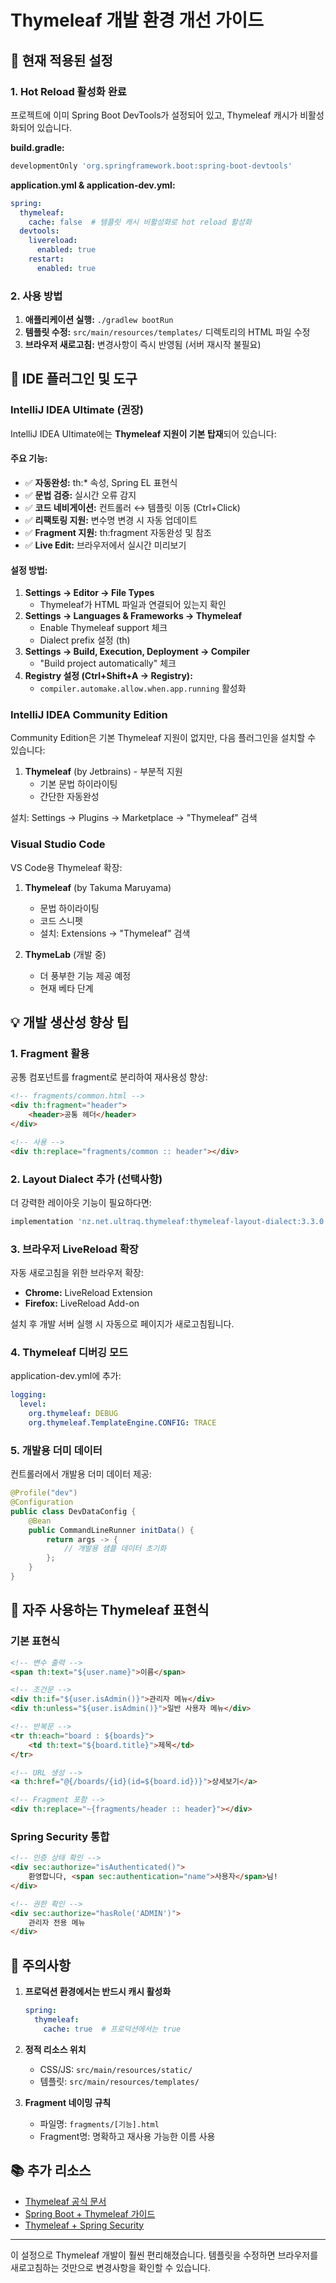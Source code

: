 # Thymeleaf 개발 환경 개선 가이드

## 🚀 현재 적용된 설정

### 1. Hot Reload 활성화 완료
프로젝트에 이미 Spring Boot DevTools가 설정되어 있고, Thymeleaf 캐시가 비활성화되어 있습니다.

**build.gradle:**
```gradle
developmentOnly 'org.springframework.boot:spring-boot-devtools'
```

**application.yml & application-dev.yml:**
```yaml
spring:
  thymeleaf:
    cache: false  # 템플릿 캐시 비활성화로 hot reload 활성화
  devtools:
    livereload:
      enabled: true
    restart:
      enabled: true
```

### 2. 사용 방법
1. **애플리케이션 실행:** `./gradlew bootRun`
2. **템플릿 수정:** `src/main/resources/templates/` 디렉토리의 HTML 파일 수정
3. **브라우저 새로고침:** 변경사항이 즉시 반영됨 (서버 재시작 불필요)

## 🔧 IDE 플러그인 및 도구

### IntelliJ IDEA Ultimate (권장)
IntelliJ IDEA Ultimate에는 **Thymeleaf 지원이 기본 탑재**되어 있습니다:

#### 주요 기능:
- ✅ **자동완성:** th:* 속성, Spring EL 표현식
- ✅ **문법 검증:** 실시간 오류 감지
- ✅ **코드 네비게이션:** 컨트롤러 ↔ 템플릿 이동 (Ctrl+Click)
- ✅ **리팩토링 지원:** 변수명 변경 시 자동 업데이트
- ✅ **Fragment 지원:** th:fragment 자동완성 및 참조
- ✅ **Live Edit:** 브라우저에서 실시간 미리보기

#### 설정 방법:
1. **Settings → Editor → File Types**
   - Thymeleaf가 HTML 파일과 연결되어 있는지 확인
2. **Settings → Languages & Frameworks → Thymeleaf**
   - Enable Thymeleaf support 체크
   - Dialect prefix 설정 (th)
3. **Settings → Build, Execution, Deployment → Compiler**
   - "Build project automatically" 체크
4. **Registry 설정 (Ctrl+Shift+A → Registry):**
   - `compiler.automake.allow.when.app.running` 활성화

### IntelliJ IDEA Community Edition
Community Edition은 기본 Thymeleaf 지원이 없지만, 다음 플러그인을 설치할 수 있습니다:

1. **Thymeleaf** (by Jetbrains) - 부분적 지원
   - 기본 문법 하이라이팅
   - 간단한 자동완성
   
설치: Settings → Plugins → Marketplace → "Thymeleaf" 검색

### Visual Studio Code
VS Code용 Thymeleaf 확장:

1. **Thymeleaf** (by Takuma Maruyama)
   - 문법 하이라이팅
   - 코드 스니펫
   - 설치: Extensions → "Thymeleaf" 검색

2. **ThymeLab** (개발 중)
   - 더 풍부한 기능 제공 예정
   - 현재 베타 단계

## 💡 개발 생산성 향상 팁

### 1. Fragment 활용
공통 컴포넌트를 fragment로 분리하여 재사용성 향상:

```html
<!-- fragments/common.html -->
<div th:fragment="header">
    <header>공통 헤더</header>
</div>

<!-- 사용 -->
<div th:replace="fragments/common :: header"></div>
```

### 2. Layout Dialect 추가 (선택사항)
더 강력한 레이아웃 기능이 필요하다면:

```gradle
implementation 'nz.net.ultraq.thymeleaf:thymeleaf-layout-dialect:3.3.0'
```

### 3. 브라우저 LiveReload 확장
자동 새로고침을 위한 브라우저 확장:
- **Chrome:** LiveReload Extension
- **Firefox:** LiveReload Add-on

설치 후 개발 서버 실행 시 자동으로 페이지가 새로고침됩니다.

### 4. Thymeleaf 디버깅 모드
application-dev.yml에 추가:

```yaml
logging:
  level:
    org.thymeleaf: DEBUG
    org.thymeleaf.TemplateEngine.CONFIG: TRACE
```

### 5. 개발용 더미 데이터
컨트롤러에서 개발용 더미 데이터 제공:

```java
@Profile("dev")
@Configuration
public class DevDataConfig {
    @Bean
    public CommandLineRunner initData() {
        return args -> {
            // 개발용 샘플 데이터 초기화
        };
    }
}
```

## 🎯 자주 사용하는 Thymeleaf 표현식

### 기본 표현식
```html
<!-- 변수 출력 -->
<span th:text="${user.name}">이름</span>

<!-- 조건문 -->
<div th:if="${user.isAdmin()}">관리자 메뉴</div>
<div th:unless="${user.isAdmin()}">일반 사용자 메뉴</div>

<!-- 반복문 -->
<tr th:each="board : ${boards}">
    <td th:text="${board.title}">제목</td>
</tr>

<!-- URL 생성 -->
<a th:href="@{/boards/{id}(id=${board.id})}">상세보기</a>

<!-- Fragment 포함 -->
<div th:replace="~{fragments/header :: header}"></div>
```

### Spring Security 통합
```html
<!-- 인증 상태 확인 -->
<div sec:authorize="isAuthenticated()">
    환영합니다, <span sec:authentication="name">사용자</span>님!
</div>

<!-- 권한 확인 -->
<div sec:authorize="hasRole('ADMIN')">
    관리자 전용 메뉴
</div>
```

## 🚨 주의사항

1. **프로덕션 환경에서는 반드시 캐시 활성화**
   ```yaml
   spring:
     thymeleaf:
       cache: true  # 프로덕션에서는 true
   ```

2. **정적 리소스 위치**
   - CSS/JS: `src/main/resources/static/`
   - 템플릿: `src/main/resources/templates/`

3. **Fragment 네이밍 규칙**
   - 파일명: `fragments/[기능].html`
   - Fragment명: 명확하고 재사용 가능한 이름 사용

## 📚 추가 리소스

- [Thymeleaf 공식 문서](https://www.thymeleaf.org/documentation.html)
- [Spring Boot + Thymeleaf 가이드](https://spring.io/guides/gs/serving-web-content/)
- [Thymeleaf + Spring Security](https://www.thymeleaf.org/doc/articles/springsecurity.html)

---

이 설정으로 Thymeleaf 개발이 훨씬 편리해졌습니다. 템플릿을 수정하면 브라우저를 새로고침하는 것만으로 변경사항을 확인할 수 있습니다.